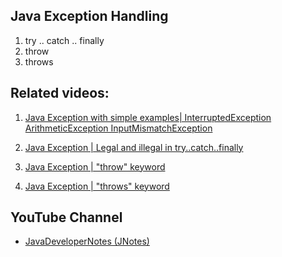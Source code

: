 ## Java Exception Handling

1. try .. catch .. finally
2. throw
3. throws

## Related videos:

1. [Java Exception with simple examples| InterruptedException ArithmeticException InputMismatchException](https://youtu.be/q49UtIDL7ps)

1. [Java Exception | Legal and illegal in try..catch..finally](https://youtu.be/Rk6tDzB_efg)

1. [Java Exception | "throw" keyword](https://youtu.be/elQHRzHvdAo)

1. [Java Exception | "throws" keyword](https://youtu.be/VZuLUQwvfDY)

## YouTube Channel
* [JavaDeveloperNotes (JNotes)](https://bit.ly/JNotes)
